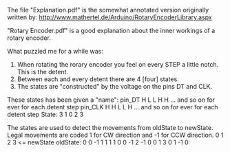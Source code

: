 The file "Explanation.pdf" is the somewhat annotated version originally 
written by: http://www.mathertel.de/Arduino/RotaryEncoderLibrary.aspx

"Rotary Encoder.pdf" is a good explanation about the inner workings of 
a rotary encoder.

What puzzled me for a while was:
1.  When rotating the rorary encoder you feel on every STEP a little notch.
    This is the detent.
2.  Between each and every detent there are 4 [four] states.
3.  The states are "constructed" by the voltage on the pins DT and CLK.

These states has been given a "name":
pin_DT  H L L H H ... and so on for ever for each detent step
pin_CLK H H L L H ... and so on for ever for each detent step
State:  3 1 0 2 3

The states are used to detect the movements from oldState to newState.
Legal movements are coded 1 for CW direction and -1 for CCW direction.
             0  1  2  3 <= newState
oldState: 0  0 -1  1  1
          1  1  0  0 -1
          2 -1  0  0  1
          3  0  1 -1  0

